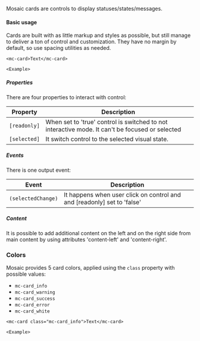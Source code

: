 Mosaic cards are controls to display statuses/states/messages.

#### Basic usage

Cards are built with as little markup and styles as possible, but still manage to deliver a ton of control and customization. They have no margin by default, so use spacing utilities as needed.
```
<mc-card>Text</mc-card>
```
`<Example>`


##### Properties
There are four properties to interact with control:

| Property           | Description                                                                 |
|--------------------|-----------------------------------------------------------------------------|
| `[readonly]`        |  When set to 'true' control is switched to not interactive mode. It can't be focused or selected |
| `[selected]`        |  It switch control to the selected visual state. |

##### Events
There is one output event:

| Event           | Description                                                                 |
|--------------------|-----------------------------------------------------------------------------|
| `(selectedChange)`        |  It happens when user click on control and and [readonly] set to 'false'|

##### Content
It is possible to add additional content on the left and on the right side from main content by using attributes 'content-left' and 'content-right'.


### Colors

Mosaic provides 5 card colors, applied using the `class` property with possible values:

* `mc-card_info`
* `mc-card_warning`
* `mc-card_success`
* `mc-card_error`
* `mc-card_white`

```
<mc-card class="mc-card_info">Text</mc-card>
```
`<Example>`
